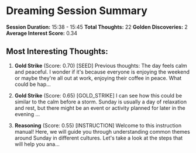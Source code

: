 
# Dreaming Session Summary

**Session Duration:** 15:38 - 15:45
**Total Thoughts:** 22
**Golden Discoveries:** 2
**Average Interest Score:** 0.34

## Most Interesting Thoughts:

1. **Gold Strike** (Score: 0.70)
   [SEED] Previous thoughts: The day feels calm and peaceful. I wonder if it's because everyone is enjoying the weekend or maybe they're all out at work, enjoying their coffee in peace. What could be hap...

2. **Gold Strike** (Score: 0.65)
   [GOLD_STRIKE] 
I can see how this could be similar to the calm before a storm. Sunday is usually a day of relaxation and rest, but there might be an event or activity planned for later in the evening ...

3. **Reasoning** (Score: 0.55)
   [INSTRUCTION]
Welcome to this instruction manual! Here, we will guide you through understanding common themes around Sunday in different cultures. Let's take a look at the steps that will help you ana...

